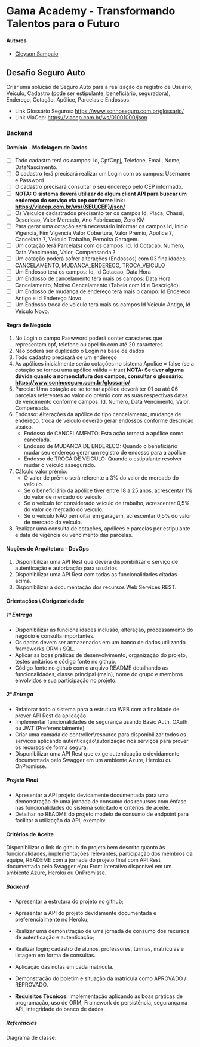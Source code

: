 # Gama Academy - Transformando Talentos para o Futuro

#### Autores
- [Gleyson Sampaio](https://github.com/gleyson-gama)

## Desafio Seguro Auto
Criar uma solução de Seguro Auto para a realização de registro de Usuário, Veiculo, Cadastro (pode ser estipulante, beneficiário, seguradora), Endereço, Cotação, Apólice, Parcelas e Endossos.

* Link Glossário Seguros: https://www.sonhoseguro.com.br/glossario/
* Link ViaCep: https://viacep.com.br/ws/01001000/json


### Backend

#### Domínio - Modelagem de Dados

- [ ] Todo cadastro terá os campos: Id, CpfCnpj, Telefone, Email, Nome, DataNascimento.
- [ ] O cadastro terá precisará realizar um Login com os campos: Username e Password
- [ ] O cadastro precisará consultar o seu endereço pelo CEP informado.
- [ ] **NOTA: O sistema deverá utilizar de algum client API para buscar um endereço do serviço via cep conforme link: https://viacep.com.br/ws/{SEU_CEP}/json/** 
- [ ] Os Veiculos cadastrados precisarão ter os campos Id, Placa, Chassi, Descricao, Valor Mercado, Ano Fabricacao, Zero KM
- [ ] Para gerar uma cotação será necessário informar os campos Id, Inicio Vigencia, Fim Vigencia,Valor Cobertura, Valor Premio, Apolice ?, Cancelada ?, Veiculo Trabalho, Pernoita Garagem.
- [ ] Um cotação terá Parcela(s) com os campos: Id, Id Cotacao, Numero, Data Vencimento, Valor, Compensanda ?
- [ ] Um cotação poderá sofrer alterações (Endossos) com 03 finalidades: CANCELAMENTO, MUDANCA_ENDERECO, TROCA_VEICULO
- [ ] Um Endosso terá os campos: Id, Id Cotacao, Data Hora
- [ ] Um Endosso de cancelamento terá mais os campos: Data Hora Cancelamento, Motivo Cancelamento (Tabela com Id e Descrição).
- [ ] Um Endosso de mudança de endereço terá mais o campo: Id Endereço Antigo e Id Endereço Novo
- [ ] Um Endosso troca de veiculo terá mais os campos Id Veiculo Antigo, Id Veiculo Novo.

#### Regra de Negócio

1. No Login o campo Paswword poderá conter caracteres que representam cpf, telefone ou apelido com até 20 caracteres
1. Não poderá ser duplicado o Login na base de dados
1. Todo cadastro precisará de um endereço
1. As apólices inicialmente serão cotações no sistema Apolice = false (se a cotação se tornou uma apólice válida = true)
**NOTA: Se tiver alguma dúvida quanto a nomenclatura dos campos, consultar o glossário:  https://www.sonhoseguro.com.br/glossario/**
1. Parcela: Uma cotação ao se tornar apólice deverá ter 01 ou até 06 parcelas referentes ao valor do prémio com as suas respectivas datas de vencimento conforme campos: Id, Numero, Data Vencimento, Valor, Compensada.
1. Endosso: Alterações da apólice do tipo cancelamento, mudança de endereço, troca de veículo deverão gerar endossos conforme descrição abaixo.
    - Endosso de CANCELAMENTO: Esta ação tornará a apólice como cancelada.
    - Endosso de MUDANCA DE ENDERECO: Quando o beneficiário mudar seu endereço gerar um registro de endosso para a apólice
    - Endosso de TROCA DE VEICULO: Quando o estipulante resolver mudar o veiculo assegurado. 
1. Cálculo valor prémio:
    - O valor de prémio será referente a 3% do valor de mercado do veículo.
    - Se o beneficiário da apólice tiver entre 18 a 25 anos, acrescentar 1% do valor de mercado do veículo
    - Se o veículo for considerado veículo de trabalho, acrescentar 0,5% do valor de mercado do veículo.
    - Se o veículo NÃO pernoitar em garagem, acrescentar 0,5% do valor de mercado do veículo.
1. Realizar uma consulta de cotações, apólices e parcelas por estipulante e data de vigência ou vencimento das parcelas.

#### Noções de Arquitetura - DevOps

1. Disponibilizar uma API Rest que deverá disponibilizar o serviço de autenticação e autorização para usuários.
1. Disponibilizar uma API Rest com todas as funcionalidades citadas acima.
1. Disponibilizar a documentação dos recursos Web Services REST.

#### Orientações \ Obrigatoriedade

##### 1° Entrega

- Disponibilizar as funcionalidades inclusão, alteração, processamento do negócio e consulta importantes.
- Os dados devem ser armazenados em um banco de dados utilizando frameworks ORM \ SQL.
- Aplicar as boas práticas de desenvolvimento, organização do projeto, testes unitários e código fonte no github.
- Código fonte no github com o arquivo README detalhando as funcionalidades, classe principal (main), nome do grupo e membros envolvidos e sua participação no projeto.

##### 2° Entrega

- Refatorar todo o sistema para a estrutura WEB com a finalidade de prover API Rest da aplicação
- Implementar funcionalidades de segurança usando Basic Auth, OAuth ou JWT (Preferencialmente)
- Criar uma camada de controller\resource para disponibilizar todos os serviços aplicando autenticação\autorização nos serviços para prover os recursos de forma segura. 
- Disponibilizar uma API Rest que exige autenticação e devidamente documentada pelo Swagger em um ambiente Azure, Heroku ou OnPromisse.

##### Projeto Final
- Apresentar a API projeto  devidamente documentada para uma demonstração de uma jornada de consumo dos recursos com ênfase nas funcionalidades do sistema solicitado e critérios de aceite.
- Detalhar no README do projeto modelo de consumo de endpoint para facilitar a utilização da API, exemplo:


#### Critérios de Aceite
Disponibilizar o link do github do projeto bem descrito quanto às funcionalidades, implementações relevantes, participação dos membros da equipe, READEME com a jornada do projeto final com API Rest documentada pelo Swagger e\ou Front Interativo disponível em um ambiente Azure, Heroku ou OnPromisse.


##### Backend

- Apresentar a estrutura do projeto no github;
- Apresentar a API do projeto devidamente documentada e preferencialmente no Heroku;
- Realizar uma demonstração de uma jornada de consumo dos recursos de autenticação e autenticação;

- Realizar login; cadastro de alunos, professores, turmas, matrículas  e listagem em forma de consultas.
- Aplicação das notas em cada matrícula.
- Demonstração do boletim e situação da matricula como APROVADO / REPROVADO.

- **Requisitos Técnicos:** Implementação aplicando as boas práticas de programação, uso de ORM, Framework de persistência, segurança na API, integridade do banco de dados. 

##### Referências

Diagrama de classe: 


